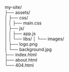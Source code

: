 my-site/  
├── assets/  
│   ├── css/  
│   │   ├── main.css   
│   ├── js/  
│   │   ├── app.js  
│   │   └── libs/
│   └── images/  
│       ├── logo.png  
│       └── background.jpg   
├── index.html  
├── about.html  
└── 404.html  
